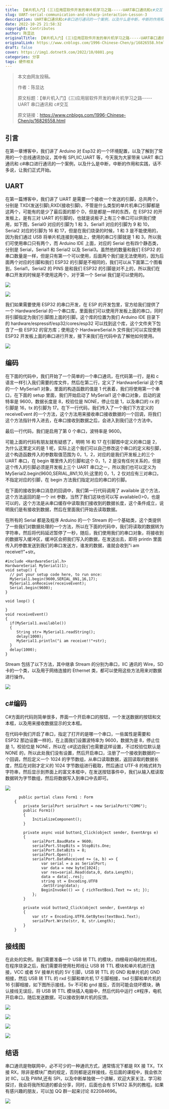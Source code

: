 ```yaml
---
title: 【单片机入门】(三)应用层软件开发的单片机学习之路-----UART串口通讯和c#交互
slug: UART-serial-communication-and-csharp-interaction-Lesson-3
description: UART串口通讯和c#串口进行通讯的一个案例，以及什么是中断，中断的作用和实践
date: 2022-10-25 21:58:32
copyright: Contributes
author: 陈显达
originalTitle: 【单片机入门】(三)应用层软件开发的单片机学习之路-----UART串口通讯和c#交互
originalLink: https://www.cnblogs.com/1996-Chinese-Chen/p/16826558.html
draft: false
cover: https://img1.dotnet9.com/2022/10/0801.png
categories: 分享
tags: 硬件相关
---
```


> 本文由网友投稿。
>
> 作者：陈显达
>
> 原文标题：【单片机入门】(三)应用层软件开发的单片机学习之路-----UART 串口通讯和 c#交互
>
> 原文链接：https://www.cnblogs.com/1996-Chinese-Chen/p/16826558.html

## 引言

在第一章博客中，我们讲了 Arduino 对 Esp32 的一个环境配置，以及了解到了常用的一个总线通讯协议，其中有 SPI,IIC,UART 等，今天我为大家带来 UART 串口通讯和 c#串口进行通讯的一个案例，以及什么是中断，中断的作用和实践，话不多说，让我们正式开始。

## UART

在第一篇博客中，我们讲了 UART 是需要一个接收一个发送的引脚，总共两个，分别是 TXD(发送引脚),RXD(接收引脚)，不管是什么类型的单片机串口引脚都是这两个，可能有的是少了最后面的那个 D，但是都是一样的东西，在 ESP32 的开发板上，是有三对 UART 的引脚的，也就是说板子上有三个串口可以供我们使用，如下图，Serial0 对应的引脚为 1 和 3，Serial1 对应的引脚为 9 和 10，Serial2 对应的引脚为 16 和 17，但是在我们烧录的时候，1 和 3 是不能使用的，因为我们通过 USB 将单片机连接到电脑上，使用的串口引脚就是 1 和 3，所以我们可使用串口只有两个，而 Arduino IDE 上面，对应的 Serial 也有四个静态类，分别是 Serial，Serial1 和 Serial2 以及 Serial3。虽然他的数量和我们 ESP32 的串口数量是一样，但是只有第一个可以使用，后面两个我们是无法使用的，因为后面两个对应的引脚和我们 ESP32 的引脚是不相同的，我们可以从下面第二个图看到，Serial1，Serial2 的 PINS 是和我们 ESP32 的引脚是对不上的，所以我们在串口开发的时候是不使用这两个，对于第一个 Serial 我们是可以使用的。

![](https://img1.dotnet9.com/2022/10/0801.png)

![](https://img1.dotnet9.com/2022/10/0802.png)

我们如果需要使用 ESP32 的串口开发，在 ESP 的开发包里，官方给我们提供了一个 HardwareSerial 的一个串口库，里面我们可以使用开发板上面的串口，同时将引脚指定为我们引脚图上面的引脚。这个库的位置为我们 Arduino IDE 目录下的 hardware/espressif/esp32/cores/esp32 可以找到这个库，这个文件夹下包含了一些 ESP32 的官方库；使用这个 HardwareSerial.h 文件我们可以实现使用 ESP32 开发板上面的串口进行开发，接下来我们在代码中去了解他如何使用。

![](https://img1.dotnet9.com/2022/10/0803.png)

## 编码

在下面的代码中，我们开始了一个简单的一个串口通讯，在代码第一行，是和 c 语言一样引入我们需要的库文件，然后在第二行，定义了 HardwareSerial 这个类的一个 MySerial1 对象，里面的构造函数的值是 1 代表着，我们将使用第一个串口，在下面的 setup 里面，我们开始启动了 MySerial1 这个串口对象，启动的波特率是 9600，数据长度是 8，校验位是 NONE，停止位是 1，以及串口的 rx 的引脚是 16，tx 的引脚为 17。在下一行代码，我们传入了一个我们下方定义的 receiveEvent 的一个方法，这个方法用来接收串口接收数据的一个回调，将我们这个方法指针传入进去，在串口接收到数据之后，会进入到我们这个方法中。

最后一行代码，我们是启用了第 0 个串口，波特率是 9600。

可能上面的代码有朋友就有疑惑了，明明 16 和 17 在引脚图中定义的串口是 2，为什么这里定义的是 1 呢，实际上这个我们可以自己修改这个串口的定义和引脚，这个构造函数传入的参数取值范围为 0，1，2，对应的是我们开发板上的三个 UART 串口，在 begin 哪里传入的引脚和这个 0，1，2 是没有任何关系的，但是这个传入的引脚必须是开发板上三个 UART 串口之一，所以我们也可以定义为 MySerial2.begin(9600,SERIAL_8N1,10,9);这里的 0，1，2 仅对应有三对串口，不指定对应的引脚，在 begin 方法我们指定对应的串口的引脚。

在下面的接收到串口消息的回调中，我们第一行代码调用了 available 这个方法，这个方法返回的是一个 int 参数，当然了我们这块也可以写 available()>0，也是可以的，这个方法是从串口缓存中读取我们接收到的数据长度，这个条件成立，说明我们是有接收到数据，然后在里面我们开始去读取数据。

在所有的 Serial 都是及程序 Arduino 的一个 Stream 的一个基础类，这个类提供了一些我们对数据处理的一个方法，所以在下面的代码中，我们将读取的数据转为字符串，然后将代码延迟暂停了一秒，随后，我们使用我们的串口对象，将接收到的数据写入缓冲区，缓冲区会把我们写入的数据，在发送出去，即将 println 里面传入的参数发送到我们的串口发送方，谁发的数据，谁就会收到"i am receive!!"+str。

```arduino
#include <HardwareSerial.h>
HardwareSerial MySerial1(1);
void setup() {
  // put your setup code here, to run once:
  MySerial1.begin(9600,SERIAL_8N1,16,17);
  MySerial1.onReceive(receiveEvent);
  Serial.begin(9600);
}

void loop() {

}
void receiveEvent()
{
  if(MySerial1.available())
  {
     String str= MySerial1.readString();
     delay(1000);
     MySerial1.println("i am receive!!"+str);
  }
  delay(1000);
}            
```

Stream 包括了以下方法，其中继承 Stream 的分别为串口，IIC 通讯的 Wire，SD 卡的一个类，以及用于网络连接的 Ethernet 类，都可以使用这些方法用来对数据进行操作。

![](https://img1.dotnet9.com/2022/10/0804.png)

## c#编码

C#方面的代码则简单很多，界面一个开启串口的按钮，一个发送数据的按钮和文本框，以及用来接收数据显示的文本框。

在代码中我们开启了串口，指定了打开的是哪一个串口，一些属性是需要和 ESP32 那边设置一样的，在上面我们设置波特率为 9600，数据为是 8，停止位是 1，校验位是 NONE，所以在 c#这边我们也需要这样设置，不过校验位默认是 NONE 的，所以此处我们没有设置，然后开启串口，注册了一个接收到数据的一个回调，然后定义一个 1024 的字节数组，从串口读取数据，返回读取的数据长度，然后在对刚才定义的 1024 字节数组进行截取，然后通过 UTF-8 的格式转为字符串，然后显示到界面上的富文本框中，在发送按钮事件中，我们从输入框读取数据转为字节数组，然后将数据写入到串口中去即可。

![](https://img1.dotnet9.com/2022/10/0805.png)

```dotnet
      public partial class Form1 : Form
    {
        private SerialPort serialPort = new SerialPort("COM6");
        public Form1()
        {
            InitializeComponent();
        }

        private async void button1_Click(object sender, EventArgs e)
        {
            serialPort.BaudRate = 9600;
            serialPort.StopBits = StopBits.One;
            serialPort.DataBits = 8;
            serialPort.Open();
            serialPort.DataReceived += (a, b) => {
                var serial = a as SerialPort;
                var data = new byte[1024];
                var res=serial.Read(data,0, data.Length);
                data = data[..res];
                string st = Encoding.UTF8
                .GetString(data);
                BeginInvoke(() => { richTextBox1.Text += st; });
            };
        }

        private void button2_Click(object sender, EventArgs e)
        {
            var str = Encoding.UTF8.GetBytes(textBox1.Text);
            serialPort.Write(str, 0, str.Length);
        }
    }       
```

## 接线图

在此处的实例，我们需要准备一个 USB 转 TTL 的模块，四根母对母的杜邦线，在程序烧录之后，我们需要将使用杜邦线让 USB 转 TTL 模块和单片机进行连接，VCC 或者 5V 接单片机的 5V 引脚，USB 转 TTL 的 GND 和单片机的 GND 相接，然后 USB 转 TTL 的 rxd 引脚和单片机 17 引脚相接，txd 引脚和单片机的 16 引脚相接，如下图所示接线，5v 不可和 gnd 接反，否则可能会烧坏模块，确认接线无误后，将 USB 转 TTL 模块插入电脑中，然后代码中运行 c#程序，电机开启串口，随后发送数据，可以接收到单片机的反馈。

![](https://img1.dotnet9.com/2022/10/0806.png)

![](https://img1.dotnet9.com/2022/10/0807.png)

![](https://img1.dotnet9.com/2022/10/0808.png)

![](https://img1.dotnet9.com/2022/10/0809.png)

## 结语

串口通讯是物联网中，必不可少的一种通讯方式，通常情况下都是 RX 接 TX，TX 接 RX，除非是模块厂商的规定，否则都是这样接线，在后面的课程中，我会依次对 IIC，以及 PWM,还有 SPI，以及中断单独做一个讲解，欢迎大家关注，学习和探讨，我会将我所知道的都会分享，同时，后面也会有 STM32 系列的教程。如果有感兴趣的朋友，可以加 QQ 群一起来讨论 822084696。

![](https://img1.dotnet9.com/2022/10/0810.png)
